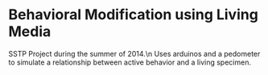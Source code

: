 # Behavioral Modification using Living Media
SSTP Project during the summer of 2014.\n
Uses arduinos and a pedometer to simulate a relationship between active behavior and a living specimen.
